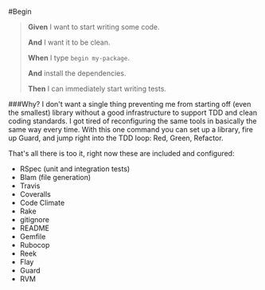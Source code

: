 #Begin

> **Given** I want to start writing some code.
> 
> **And** I want it to be clean.
> 
> **When** I type `begin my-package`.
> 
> **And** install the dependencies.
> 
> **Then** I can immediately start writing tests.

###Why?
I don't want a single thing preventing me from starting off (even the smallest) library without a good infrastructure to support TDD and clean coding standards. I got tired of reconfiguring the same tools in basically the same way every time. With this one command you can set up a library, fire up Guard, and jump right into the TDD loop: Red, Green, Refactor. 

That's all there is too it, right now these are included and configured:

- RSpec (unit and integration tests)
- Blam (file generation)
- Travis
- Coveralls
- Code Climate
- Rake
- gitignore
- README
- Gemfile
- Rubocop
- Reek
- Flay
- Guard
- RVM

